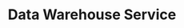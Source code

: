 ---
linktitle: Data Warehouse Service
title: Data Warehouse Service
Description: The PlaidCloud Data Warehouse Service (DWS) is the platform that PlaidCloud stores its data on. The DWS is based on Greenplum, a warehouse suitable for big data analytics and traditional data warehouse operations. It's extensive analytical optimizations, array of indexing types, highly-flexible compression, and availability of both row-based and columnar storage models makes it ideal for wide array of uses.
weight: 20
---